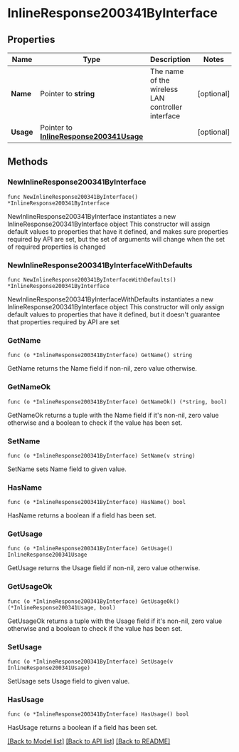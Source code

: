 # InlineResponse200341ByInterface

## Properties

Name | Type | Description | Notes
------------ | ------------- | ------------- | -------------
**Name** | Pointer to **string** | The name of the wireless LAN controller interface | [optional] 
**Usage** | Pointer to [**InlineResponse200341Usage**](InlineResponse200341Usage.md) |  | [optional] 

## Methods

### NewInlineResponse200341ByInterface

`func NewInlineResponse200341ByInterface() *InlineResponse200341ByInterface`

NewInlineResponse200341ByInterface instantiates a new InlineResponse200341ByInterface object
This constructor will assign default values to properties that have it defined,
and makes sure properties required by API are set, but the set of arguments
will change when the set of required properties is changed

### NewInlineResponse200341ByInterfaceWithDefaults

`func NewInlineResponse200341ByInterfaceWithDefaults() *InlineResponse200341ByInterface`

NewInlineResponse200341ByInterfaceWithDefaults instantiates a new InlineResponse200341ByInterface object
This constructor will only assign default values to properties that have it defined,
but it doesn't guarantee that properties required by API are set

### GetName

`func (o *InlineResponse200341ByInterface) GetName() string`

GetName returns the Name field if non-nil, zero value otherwise.

### GetNameOk

`func (o *InlineResponse200341ByInterface) GetNameOk() (*string, bool)`

GetNameOk returns a tuple with the Name field if it's non-nil, zero value otherwise
and a boolean to check if the value has been set.

### SetName

`func (o *InlineResponse200341ByInterface) SetName(v string)`

SetName sets Name field to given value.

### HasName

`func (o *InlineResponse200341ByInterface) HasName() bool`

HasName returns a boolean if a field has been set.

### GetUsage

`func (o *InlineResponse200341ByInterface) GetUsage() InlineResponse200341Usage`

GetUsage returns the Usage field if non-nil, zero value otherwise.

### GetUsageOk

`func (o *InlineResponse200341ByInterface) GetUsageOk() (*InlineResponse200341Usage, bool)`

GetUsageOk returns a tuple with the Usage field if it's non-nil, zero value otherwise
and a boolean to check if the value has been set.

### SetUsage

`func (o *InlineResponse200341ByInterface) SetUsage(v InlineResponse200341Usage)`

SetUsage sets Usage field to given value.

### HasUsage

`func (o *InlineResponse200341ByInterface) HasUsage() bool`

HasUsage returns a boolean if a field has been set.


[[Back to Model list]](../README.md#documentation-for-models) [[Back to API list]](../README.md#documentation-for-api-endpoints) [[Back to README]](../README.md)


